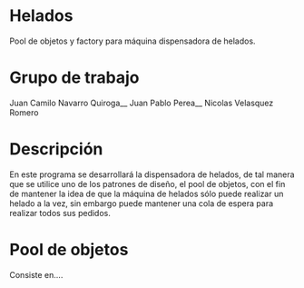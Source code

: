 # Helados
Pool de objetos y factory para máquina dispensadora de helados.

# Grupo de trabajo
Juan Camilo Navarro Quiroga__
Juan Pablo Perea__
Nicolas Velasquez Romero

# Descripción
En este programa se desarrollará la dispensadora de helados, de tal manera que se utilice uno de los patrones de diseño, el pool de objetos, con el fin de mantener la idea de que la máquina de helados sólo puede realizar un helado a la vez, sin embargo puede mantener una cola de espera para realizar todos sus pedidos.

# Pool de objetos

Consiste en....

#
